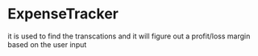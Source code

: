 # ExpenseTracker
it is used to find the transcations and it will figure out a profit/loss margin based on the user input
